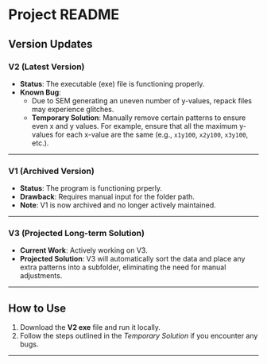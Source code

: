 # Project README

## Version Updates

### **V2 (Latest Version)**
- **Status**: The executable (exe) file is functioning properly.
- **Known Bug**:
  - Due to SEM generating an uneven number of y-values, repack files may experience glitches.
  - **Temporary Solution**: Manually remove certain patterns to ensure even x and y values. For example, ensure that all the maximum y-values for each x-value are the same (e.g., `x1y100`, `x2y100`, `x3y100`, etc.).

---

### **V1 (Archived Version)**
- **Status**: The program is functioning prperly.
- **Drawback**: Requires manual input for the folder path.
- **Note**: V1 is now archived and no longer actively maintained.

---

### **V3 (Projected Long-term Solution)**
- **Current Work**: Actively working on V3.
- **Projected Solution**: V3 will automatically sort the data and place any extra patterns into a subfolder, eliminating the need for manual adjustments.

---

## How to Use

1. Download the **V2 exe** file and run it locally.
2. Follow the steps outlined in the *Temporary Solution* if you encounter any bugs.

---
